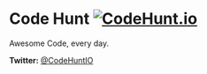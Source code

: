 # Code Hunt [![CodeHunt.io](https://img.shields.io/badge/vote-codehunt.io-02AFD1.svg)](http://codehunt.io/sub/code-hunt/?utm_source=badge&utm_medium=badge&utm_campaign=pr-badge)
Awesome Code, every day.

**Twitter:** [@CodeHuntIO](https://twitter.com/CodeHuntIO)
